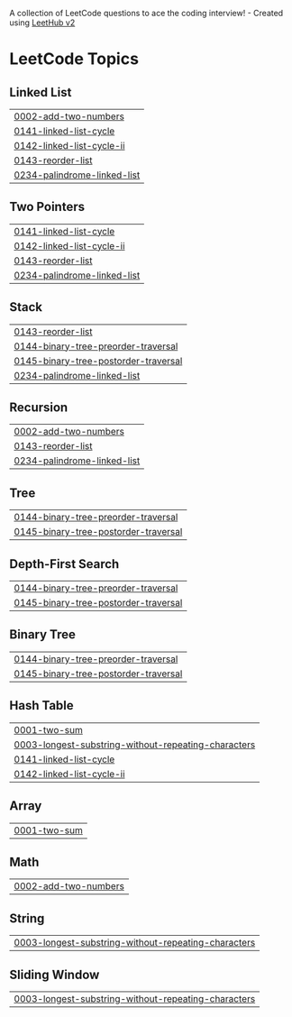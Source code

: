 A collection of LeetCode questions to ace the coding interview! - Created using [LeetHub v2](https://github.com/arunbhardwaj/LeetHub-2.0)
<!---LeetCode Topics Start-->
# LeetCode Topics
## Linked List
|  |
| ------- |
| [0002-add-two-numbers](https://github.com/sindhu834/leetcode-solutions/tree/master/0002-add-two-numbers) |
| [0141-linked-list-cycle](https://github.com/sindhu834/leetcode-solutions/tree/master/0141-linked-list-cycle) |
| [0142-linked-list-cycle-ii](https://github.com/sindhu834/leetcode-solutions/tree/master/0142-linked-list-cycle-ii) |
| [0143-reorder-list](https://github.com/sindhu834/leetcode-solutions/tree/master/0143-reorder-list) |
| [0234-palindrome-linked-list](https://github.com/sindhu834/leetcode-solutions/tree/master/0234-palindrome-linked-list) |
## Two Pointers
|  |
| ------- |
| [0141-linked-list-cycle](https://github.com/sindhu834/leetcode-solutions/tree/master/0141-linked-list-cycle) |
| [0142-linked-list-cycle-ii](https://github.com/sindhu834/leetcode-solutions/tree/master/0142-linked-list-cycle-ii) |
| [0143-reorder-list](https://github.com/sindhu834/leetcode-solutions/tree/master/0143-reorder-list) |
| [0234-palindrome-linked-list](https://github.com/sindhu834/leetcode-solutions/tree/master/0234-palindrome-linked-list) |
## Stack
|  |
| ------- |
| [0143-reorder-list](https://github.com/sindhu834/leetcode-solutions/tree/master/0143-reorder-list) |
| [0144-binary-tree-preorder-traversal](https://github.com/sindhu834/leetcode-solutions/tree/master/0144-binary-tree-preorder-traversal) |
| [0145-binary-tree-postorder-traversal](https://github.com/sindhu834/leetcode-solutions/tree/master/0145-binary-tree-postorder-traversal) |
| [0234-palindrome-linked-list](https://github.com/sindhu834/leetcode-solutions/tree/master/0234-palindrome-linked-list) |
## Recursion
|  |
| ------- |
| [0002-add-two-numbers](https://github.com/sindhu834/leetcode-solutions/tree/master/0002-add-two-numbers) |
| [0143-reorder-list](https://github.com/sindhu834/leetcode-solutions/tree/master/0143-reorder-list) |
| [0234-palindrome-linked-list](https://github.com/sindhu834/leetcode-solutions/tree/master/0234-palindrome-linked-list) |
## Tree
|  |
| ------- |
| [0144-binary-tree-preorder-traversal](https://github.com/sindhu834/leetcode-solutions/tree/master/0144-binary-tree-preorder-traversal) |
| [0145-binary-tree-postorder-traversal](https://github.com/sindhu834/leetcode-solutions/tree/master/0145-binary-tree-postorder-traversal) |
## Depth-First Search
|  |
| ------- |
| [0144-binary-tree-preorder-traversal](https://github.com/sindhu834/leetcode-solutions/tree/master/0144-binary-tree-preorder-traversal) |
| [0145-binary-tree-postorder-traversal](https://github.com/sindhu834/leetcode-solutions/tree/master/0145-binary-tree-postorder-traversal) |
## Binary Tree
|  |
| ------- |
| [0144-binary-tree-preorder-traversal](https://github.com/sindhu834/leetcode-solutions/tree/master/0144-binary-tree-preorder-traversal) |
| [0145-binary-tree-postorder-traversal](https://github.com/sindhu834/leetcode-solutions/tree/master/0145-binary-tree-postorder-traversal) |
## Hash Table
|  |
| ------- |
| [0001-two-sum](https://github.com/sindhu834/leetcode-solutions/tree/master/0001-two-sum) |
| [0003-longest-substring-without-repeating-characters](https://github.com/sindhu834/leetcode-solutions/tree/master/0003-longest-substring-without-repeating-characters) |
| [0141-linked-list-cycle](https://github.com/sindhu834/leetcode-solutions/tree/master/0141-linked-list-cycle) |
| [0142-linked-list-cycle-ii](https://github.com/sindhu834/leetcode-solutions/tree/master/0142-linked-list-cycle-ii) |
## Array
|  |
| ------- |
| [0001-two-sum](https://github.com/sindhu834/leetcode-solutions/tree/master/0001-two-sum) |
## Math
|  |
| ------- |
| [0002-add-two-numbers](https://github.com/sindhu834/leetcode-solutions/tree/master/0002-add-two-numbers) |
## String
|  |
| ------- |
| [0003-longest-substring-without-repeating-characters](https://github.com/sindhu834/leetcode-solutions/tree/master/0003-longest-substring-without-repeating-characters) |
## Sliding Window
|  |
| ------- |
| [0003-longest-substring-without-repeating-characters](https://github.com/sindhu834/leetcode-solutions/tree/master/0003-longest-substring-without-repeating-characters) |
<!---LeetCode Topics End-->